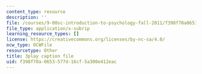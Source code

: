 ```yaml
---
content_type: resource
description: ''
file: /courses/9-00sc-introduction-to-psychology-fall-2011/f398f70a0653577d16cf5a300e412eac_qZdm4mpQA_8.srt
file_type: application/x-subrip
learning_resource_types: []
license: https://creativecommons.org/licenses/by-nc-sa/4.0/
ocw_type: OCWFile
resourcetype: Other
title: 3play caption file
uid: f398f70a-0653-577d-16cf-5a300e412eac
---
```

